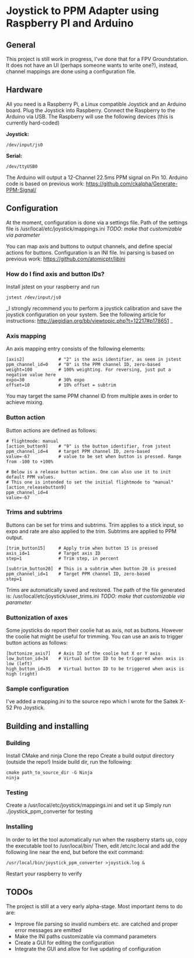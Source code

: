 Joystick to PPM Adapter using Raspberry PI and Arduino
=========

## General
This project is still work in progress, I've done that for a FPV Groundstation. It does not have an UI (perhaps someone wants to write one?), instead, channel mappings are done using a configuration file.

## Hardware
All you need is a Raspberry Pi, a Linux compatible Joystick and an Arduino board.
Plug the Joystick into Raspberry. Connect the Raspberry to the Arduino via USB. 
The Raspberry will use the following devices (this is currently hard-coded)

**Joystick:**
```
/dev/input/js0
```

**Serial:**
```
/dev/ttyUSB0
```

The Arduino will output a 12-Channel 22.5ms PPM signal on Pin 10.
Arduino code is based on previous work: https://github.com/ckalpha/Generate-PPM-Signal/

## Configuration
At the moment, configuration is done via a settings file.
Path of the settings file is /usr/local/etc/joystick/mappings.ini *TODO: make that customizable via parameter*

You can map axis and buttons to output channels, and define special actions for buttons.
Configuration is an INI file. Ini parsing is based on previous work: https://github.com/atomicptr/libini

### How do I find axis and button IDs?
Install jstest on your raspberry and run
```
jstest /dev/input/js0
```

_I strongly recommend you to perform a joystick calibration and save the joystick configuration on your system. See the following article for instructions:
http://aegidian.org/bb/viewtopic.php?t=12217#p178651 _

### Axis mapping
An axis mapping entry consists of the following elements:

```
[axis2]             # "2" is the axis identifier, as seen in jstest
ppm_channel_id=0    # "0" is the PPM channel ID, zero-based
weight=100          # 100% weighting. For reversing, just put a negative value here
expo=30             # 30% expo
offset=10           # 10% offset = subtrim
```

You may target the same PPM channel ID from multiple axes in order to achieve mixing.

### Button action
Button actions are defined as follows:

```
# flightmode: manual
[action_button9]    # "9" is the button identifier, from jstest
ppm_channel_id=4    # target PPM channel ID, zero-based
value=-67           # value to be set when button is pressed. Range from -100 to +100%

# Below is a release button action. One can also use it to init default PPM values.
# This one is intended to set the initial flightmode to "manual"
[action_releasebutton9]
ppm_channel_id=4
value=-67
```

### Trims and subtrims
Buttons can be set for trims and subtrims.
Trim applies to a stick input, so expo and rate are also applied to the trim.
Subtrims are applied to PPM output.

```
[trim_button15]		# Apply trim when button 15 is pressed
axis_id=1			# Target axis ID 
step=1				# Trim step, in percent

[subtrim_button20]	# This is a subtrim when button 20 is pressed
ppm_channel_id=1	# Target PPM channel ID, zero-based
step=1
``` 

Trims are automatically saved and restored. The path of the file generated is:
/usr/local/etc/joystick/user_trims.ini *TODO: make that customizable via parameter*

### Buttonization of axes
Some joysticks do report their coolie hat as axis, not as buttons. 
However the coolie hat might be useful for trimming. 
You can use an axis to trigger button actions as follows:

```
[buttonize_axis7]	# Axis ID of the coolie hat X or Y axis
low_button_id=34	# Virtual button ID to be triggered when axis is low (left)
high_button_id=35	# Virtual button ID to be triggered when axis is high (right)
```

### Sample configuration
I've added a mapping.ini to the source repo which I wrote for the Saitek X-52 Pro Joystick.

## Building and installing

### Building
Install CMake and ninja
Clone the repo
Create a build output directory (outside the repo!)
Inside build dir, run the following:

```
cmake path_to_source_dir -G Ninja
ninja
```

### Testing
Create a /usr/local/etc/joystick/mappings.ini and set it up
Simply run ./joystick_ppm_converter for testing

### Installing
In order to let the tool automatically run when the raspberry starts up, copy the executable tool to /usr/local/bin/
Then, edit /etc/rc.local and add the following line near the end, but before the exit command:
```
/usr/local/bin/joystick_ppm_converter >joystick.log &
```

Restart your raspberry to verify

## TODOs
The project is still at a very early alpha-stage.
Most important items to do are:

* Improve file parsing so invalid numbers etc. are catched and proper error messages are emitted
* Make the INI paths customizable via command parameters
* Create a GUI for editing the configuration
* Integrate the GUI and allow for live updating of configuration


